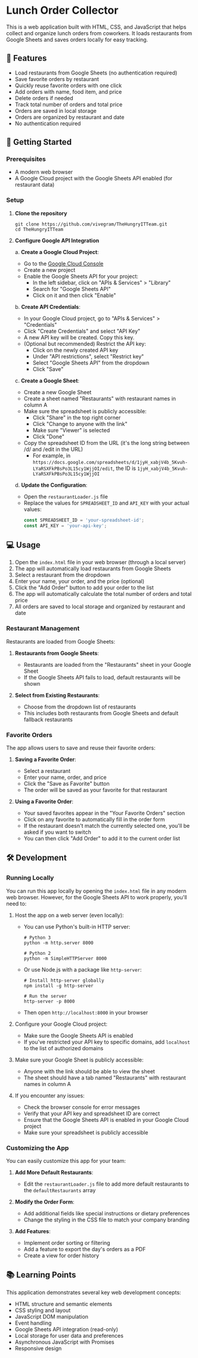 # Lunch Order Collector

This is a web application built with HTML, CSS, and JavaScript that helps collect and organize lunch orders from coworkers. It loads restaurants from Google Sheets and saves orders locally for easy tracking.

## 🌟 Features

- Load restaurants from Google Sheets (no authentication required)
- Save favorite orders by restaurant
- Quickly reuse favorite orders with one click
- Add orders with name, food item, and price
- Delete orders if needed
- Track total number of orders and total price
- Orders are saved in local storage
- Orders are organized by restaurant and date
- No authentication required

## 🚀 Getting Started

### Prerequisites

- A modern web browser
- A Google Cloud project with the Google Sheets API enabled (for restaurant data)

### Setup

1. **Clone the repository**
   ```
   git clone https://github.com/vivegram/TheHungryITTeam.git
   cd TheHungryITTeam
   ```

2. **Configure Google API Integration**

   a. **Create a Google Cloud Project**:
   - Go to the [Google Cloud Console](https://console.cloud.google.com/)
   - Create a new project
   - Enable the Google Sheets API for your project:
     - In the left sidebar, click on "APIs & Services" > "Library"
     - Search for "Google Sheets API"
     - Click on it and then click "Enable"

   b. **Create API Credentials**:
   - In your Google Cloud project, go to "APIs & Services" > "Credentials"
   - Click "Create Credentials" and select "API Key"
   - A new API key will be created. Copy this key.
   - (Optional but recommended) Restrict the API key:
     - Click on the newly created API key
     - Under "API restrictions", select "Restrict key"
     - Select "Google Sheets API" from the dropdown
     - Click "Save"

   c. **Create a Google Sheet**:
   - Create a new Google Sheet
   - Create a sheet named "Restaurants" with restaurant names in column A
   - Make sure the spreadsheet is publicly accessible:
     - Click "Share" in the top right corner
     - Click "Change to anyone with the link"
     - Make sure "Viewer" is selected
     - Click "Done"
   - Copy the spreadsheet ID from the URL (it's the long string between /d/ and /edit in the URL)
     - For example, in `https://docs.google.com/spreadsheets/d/1jyH_xabjV4b_5Kvuh-LYaRSXFkPBsPo3L15cy1WjjOI/edit`, the ID is `1jyH_xabjV4b_5Kvuh-LYaRSXFkPBsPo3L15cy1WjjOI`

   d. **Update the Configuration**:
   - Open the `restaurantLoader.js` file
   - Replace the values for `SPREADSHEET_ID` and `API_KEY` with your actual values:
     ```javascript
     const SPREADSHEET_ID = 'your-spreadsheet-id';
     const API_KEY = 'your-api-key';
     ```

## 💻 Usage

1. Open the `index.html` file in your web browser (through a local server)
2. The app will automatically load restaurants from Google Sheets
3. Select a restaurant from the dropdown
4. Enter your name, your order, and the price (optional)
5. Click the "Add Order" button to add your order to the list
6. The app will automatically calculate the total number of orders and total price
7. All orders are saved to local storage and organized by restaurant and date

### Restaurant Management

Restaurants are loaded from Google Sheets:

1. **Restaurants from Google Sheets**:
   - Restaurants are loaded from the "Restaurants" sheet in your Google Sheet
   - If the Google Sheets API fails to load, default restaurants will be shown

2. **Select from Existing Restaurants**:
   - Choose from the dropdown list of restaurants
   - This includes both restaurants from Google Sheets and default fallback restaurants

### Favorite Orders

The app allows users to save and reuse their favorite orders:

1. **Saving a Favorite Order**:
   - Select a restaurant
   - Enter your name, order, and price
   - Click the "Save as Favorite" button
   - The order will be saved as your favorite for that restaurant

2. **Using a Favorite Order**:
   - Your saved favorites appear in the "Your Favorite Orders" section
   - Click on any favorite to automatically fill in the order form
   - If the restaurant doesn't match the currently selected one, you'll be asked if you want to switch
   - You can then click "Add Order" to add it to the current order list

## 🛠️ Development

### Running Locally

You can run this app locally by opening the `index.html` file in any modern web browser. However, for the Google Sheets API to work properly, you'll need to:

1. Host the app on a web server (even locally):
   - You can use Python's built-in HTTP server:
     ```
     # Python 3
     python -m http.server 8000
     
     # Python 2
     python -m SimpleHTTPServer 8000
     ```
   - Or use Node.js with a package like `http-server`:
     ```
     # Install http-server globally
     npm install -g http-server
     
     # Run the server
     http-server -p 8000
     ```
   - Then open `http://localhost:8000` in your browser

2. Configure your Google Cloud project:
   - Make sure the Google Sheets API is enabled
   - If you've restricted your API key to specific domains, add `localhost` to the list of authorized domains

3. Make sure your Google Sheet is publicly accessible:
   - Anyone with the link should be able to view the sheet
   - The sheet should have a tab named "Restaurants" with restaurant names in column A

4. If you encounter any issues:
   - Check the browser console for error messages
   - Verify that your API key and spreadsheet ID are correct
   - Ensure that the Google Sheets API is enabled in your Google Cloud project
   - Make sure your spreadsheet is publicly accessible

### Customizing the App

You can easily customize this app for your team:

1. **Add More Default Restaurants**:
   - Edit the `restaurantLoader.js` file to add more default restaurants to the `defaultRestaurants` array

2. **Modify the Order Form**:
   - Add additional fields like special instructions or dietary preferences
   - Change the styling in the CSS file to match your company branding

3. **Add Features**:
   - Implement order sorting or filtering
   - Add a feature to export the day's orders as a PDF
   - Create a view for order history

## 📚 Learning Points

This application demonstrates several key web development concepts:

- HTML structure and semantic elements
- CSS styling and layout
- JavaScript DOM manipulation
- Event handling
- Google Sheets API integration (read-only)
- Local storage for user data and preferences
- Asynchronous JavaScript with Promises
- Responsive design 